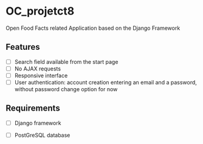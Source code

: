 # OC_projetct8
Open Food Facts related Application based on the Django Framework

## Features
- [ ] Search field available from the start page
- [ ] No AJAX requests
- [ ] Responsive interface
- [ ] User authentication: account creation entering an email and a password, without password change option for now

## Requirements
- [ ] Django framework
- [ ] PostGreSQL database

